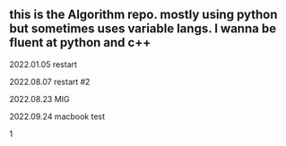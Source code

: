 ## this is the Algorithm repo. mostly using python but sometimes uses variable langs. I wanna be fluent at python and c++

2022.01.05
restart

2022.08.07
restart #2

2022.08.23
MIG

2022.09.24
macbook test

1
